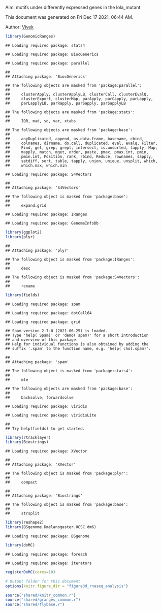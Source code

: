 Aim: motifs under differently expressed genes in the lola_mutant

This document was generated on Fri Dec 17 2021, 06:44 AM.

Author: [Vivek](mailto:vir@stowers.org)



```r
library(GenomicRanges)
```

```
## Loading required package: stats4
```

```
## Loading required package: BiocGenerics
```

```
## Loading required package: parallel
```

```
## 
## Attaching package: 'BiocGenerics'
```

```
## The following objects are masked from 'package:parallel':
## 
##     clusterApply, clusterApplyLB, clusterCall, clusterEvalQ,
##     clusterExport, clusterMap, parApply, parCapply, parLapply,
##     parLapplyLB, parRapply, parSapply, parSapplyLB
```

```
## The following objects are masked from 'package:stats':
## 
##     IQR, mad, sd, var, xtabs
```

```
## The following objects are masked from 'package:base':
## 
##     anyDuplicated, append, as.data.frame, basename, cbind,
##     colnames, dirname, do.call, duplicated, eval, evalq, Filter,
##     Find, get, grep, grepl, intersect, is.unsorted, lapply, Map,
##     mapply, match, mget, order, paste, pmax, pmax.int, pmin,
##     pmin.int, Position, rank, rbind, Reduce, rownames, sapply,
##     setdiff, sort, table, tapply, union, unique, unsplit, which,
##     which.max, which.min
```

```
## Loading required package: S4Vectors
```

```
## 
## Attaching package: 'S4Vectors'
```

```
## The following object is masked from 'package:base':
## 
##     expand.grid
```

```
## Loading required package: IRanges
```

```
## Loading required package: GenomeInfoDb
```

```r
library(ggplot2)
library(plyr)
```

```
## 
## Attaching package: 'plyr'
```

```
## The following object is masked from 'package:IRanges':
## 
##     desc
```

```
## The following object is masked from 'package:S4Vectors':
## 
##     rename
```

```r
library(fields)
```

```
## Loading required package: spam
```

```
## Loading required package: dotCall64
```

```
## Loading required package: grid
```

```
## Spam version 2.7-0 (2021-06-25) is loaded.
## Type 'help( Spam)' or 'demo( spam)' for a short introduction 
## and overview of this package.
## Help for individual functions is also obtained by adding the
## suffix '.spam' to the function name, e.g. 'help( chol.spam)'.
```

```
## 
## Attaching package: 'spam'
```

```
## The following object is masked from 'package:stats4':
## 
##     mle
```

```
## The following objects are masked from 'package:base':
## 
##     backsolve, forwardsolve
```

```
## Loading required package: viridis
```

```
## Loading required package: viridisLite
```

```
## 
## Try help(fields) to get started.
```

```r
library(rtracklayer)
library(Biostrings)
```

```
## Loading required package: XVector
```

```
## 
## Attaching package: 'XVector'
```

```
## The following object is masked from 'package:plyr':
## 
##     compact
```

```
## 
## Attaching package: 'Biostrings'
```

```
## The following object is masked from 'package:base':
## 
##     strsplit
```

```r
library(reshape2)
library(BSgenome.Dmelanogaster.UCSC.dm6)
```

```
## Loading required package: BSgenome
```

```r
library(doMC)
```

```
## Loading required package: foreach
```

```
## Loading required package: iterators
```

```r
registerDoMC(cores=10)

# Output folder for this document
options(knitr.figure_dir = "figure3d_rnaseq_analysis")

source("shared/knitr_common.r")
source("shared/granges_common.r")
source("shared/flybase.r")
```










